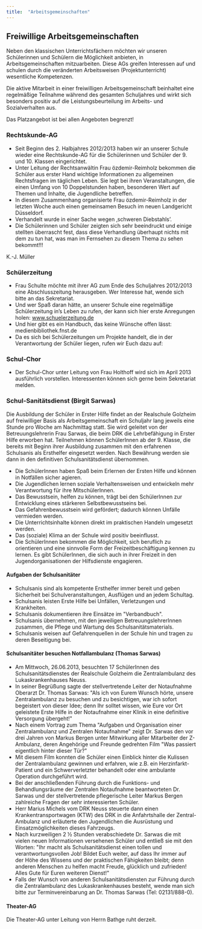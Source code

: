 ```yaml
---
title:  "Arbeitsgemeinschaften"
---
```


## Freiwillige Arbeitsgemeinschaften

Neben den klassischen Unterrichtsf&auml;chern m&ouml;chten wir unseren Sch&uuml;lerinnen und Sch&uuml;lern die M&ouml;glichkeit anbieten, in Arbeitsgemeinschaften mitzuarbeiten. Diese AGs greifen Interessen auf und schulen durch die ver&auml;nderten Arbeitsweisen (Projektunterricht) wesentliche Kompetenzen. 

Die aktive Mitarbeit in einer freiwilligen Arbeitsgemeinschaft beinhaltet eine regelm&auml;&szlig;ige Teilnahme w&auml;hrend des gesamten Schuljahres und wirkt sich besonders positiv auf die Leistungsbeurteilung im Arbeits- und Sozialverhalten aus. 

Das Platzangebot ist bei allen Angeboten begrenzt! 

### Rechtskunde-AG

- Seit Beginn des 2. Halbjahres 2012/2013 haben wir an unserer Schule wieder eine Rechtskunde-AG f&uuml;r die Sch&uuml;lerinnen und Sch&uuml;ler der 9. und 10. Klassen eingerichtet.
- Unter Leitung der Rechtsanw&auml;ltin Frau &ouml;zdemir-Reimholz bekommen die Sch&uuml;ler aus erster Hand wichtige Informationen zu allgemeinen Rechtsfragen im t&auml;glichen Leben. Sie legt bei ihren Veranstaltungen, die einen Umfang von 10 Doppelstunden haben, besonderen Wert auf Themen und Inhalte, die Jugendliche betreffen.
- In diesem Zusammenhang organisierte Frau &ouml;zdemir-Reimholz in der letzten Woche auch einen gemeinsamen Besuch im neuen Landgericht D&uuml;sseldorf.
- Verhandelt wurde in einer Sache wegen ‚schweren Diebstahls’.
- Die Sch&uuml;lerinnen und Sch&uuml;ler zeigten sich sehr beeindruckt und einige stellten &uuml;berrascht fest, dass diese Verhandlung &uuml;berhaupt nichts mit dem zu tun hat, was man im Fernsehen zu diesem Thema zu sehen bekommt!!! 

K.-J. M&uuml;ller

### Sch&uuml;lerzeitung

- Frau Schulte m&ouml;chte mit ihrer AG zum Ende des Schuljahres 2012/2013 eine Abschlusszeitung herausgeben. Wer Interesse hat, wende sich bitte an das Sekretariat.
- Und wer Spa&szlig; daran h&auml;tte, an unserer Schule eine regelm&auml;&szlig;ige Sch&uuml;lerzeitung in’s Leben zu rufen, der kann sich hier erste Anregungen holen: www.schuelerzeitung.de
- Und hier gibt es ein Handbuch, das keine W&uuml;nsche offen l&auml;sst: medienbibliothek.fnst.de
- Da es sich bei Sch&uuml;lerzeitungen um Projekte handelt, die in der Verantwortung der Sch&uuml;ler liegen, rufen wir Euch dazu auf: 

### Schul-Chor

- Der Schul-Chor unter Leitung von Frau Holthoff wird sich im April 2013 ausf&uuml;hrlich vorstellen. Interessenten k&ouml;nnen sich gerne beim Sekretariat melden.

### Schul-Sanit&auml;tsdienst (Birgit Sarwas)

Die Ausbildung der Sch&uuml;ler in Erster Hilfe findet an der Realschule Golzheim auf freiwilliger Basis als Arbeitsgemeinschaft ein Schuljahr lang jeweils eine Stunde pro Woche am Nachmittag statt. Sie wird geleitet von der Betreuungslehrerin Frau Sarwas, die beim DRK die Lehrbef&auml;higung in Erster Hilfe erworben hat. Teilnehmen k&ouml;nnen Sch&uuml;lerInnen ab der 9. Klasse, die bereits mit Beginn ihrer Ausbildung zusammen mit den erfahrenen Schulsanis als Ersthelfer eingesetzt werden. Nach Bew&auml;hrung werden sie dann in den definitiven Schulsanit&auml;tsdienst &uuml;bernommen.

- Die Sch&uuml;lerInnen haben Spa&szlig; beim Erlernen der Ersten Hilfe und k&ouml;nnen in Notf&auml;llen sicher agieren.
- Die Jugendlichen lernen soziale Verhaltensweisen und entwickeln mehr Verantwortung f&uuml;r ihre Mitsch&uuml;lerInnen.
- Das Bewusstsein, helfen zu k&ouml;nnen, tr&auml;gt bei den Sch&uuml;lerInnen zur Entwicklung eines st&auml;rkeren Selbstbewusstseins bei.
- Das Gefahrenbewusstsein wird gef&ouml;rdert; dadurch k&ouml;nnen Unf&auml;lle vermieden werden.
- Die Unterrichtsinhalte k&ouml;nnen direkt im praktischen Handeln umgesetzt werden.
- Das (soziale) Klima an der Schule wird positiv beeinflusst.
- Die Sch&uuml;lerInnen bekommen die M&ouml;glichkeit, sich beruflich zu orientieren und eine sinnvolle Form der Freizeitbesch&auml;ftigung kennen zu lernen. Es gibt Sch&uuml;lerInnen, die sich auch in ihrer Freizeit in den Jugendorganisationen der Hilfsdienste engagieren.

#### Aufgaben der Schulsanit&auml;ter

- Schulsanis sind als kompetente Ersthelfer immer bereit und geben Sicherheit bei Schulveranstaltungen, Ausfl&uuml;gen und an jedem Schultag.
- Schulsanis leisten Erste Hilfe bei Unf&auml;llen, Verletzungen und Krankheiten.
- Schulsanis dokumentieren ihre Eins&auml;tze im "Verbandbuch".
- Schulsanis &uuml;bernehmen, mit den jeweiligen BetreuungslehrerInnen zusammen, die Pflege und Wartung des Schulsanit&auml;tsmaterials.
- Schulsanis weisen auf Gefahrenquellen in der Schule hin und tragen zu deren Beseitigung bei.

#### Schulsanit&auml;ter besuchen Notfallambulanz (Thomas Sarwas)

- Am Mittwoch, 26.06.2013, besuchten 17 Sch&uuml;lerInnen des Schulsanit&auml;tsdienstes der Realschule Golzheim die Zentralambulanz des Lukaskrankenhauses Neuss.
- In seiner Begr&uuml;&szlig;ung sagte der stellvertretende Leiter der Notaufnahme Oberarzt Dr. Thomas Sarwas: "Als ich von Eurem Wunsch h&ouml;rte, unsere Zentralambulanz zu besuchen und zu besichtigen, war ich sofort begeistert von dieser Idee; denn Ihr solltet wissen, wie Eure vor Ort geleistete Erste Hilfe in der Notaufnahme einer Klinik in eine definitive Versorgung &uuml;bergeht!"
- Nach einem Vortrag zum Thema "Aufgaben und Organisation einer Zentralambulanz und Zentralen Notaufnahme" zeigt Dr. Sarwas den vor drei Jahren von Markus Bergen unter Mitwirkung aller Mitarbeiter der Z-Ambulanz, deren Angeh&ouml;rige und Freunde gedrehten Film "Was passiert eigentlich hinter dieser T&uuml;r?" 
- Mit diesem Film konnten die Sch&uuml;ler einen Einblick hinter die Kulissen der Zentralambulanz gewinnen und erfahren, wie z.B. ein Herzinfarkt-Patient und ein Schwerverletzter behandelt oder eine ambulante Operation durchgef&uuml;hrt wird.
- Bei der anschlie&szlig;enden F&uuml;hrung durch die Funktions- und Behandlungsr&auml;ume der Zentralen Notaufnahme beantworteten Dr. Sarwas und der stellvertretende pflegerische Leiter Markus Bergen zahlreiche Fragen der sehr interessierten Sch&uuml;ler.
- Herr Marius Michels vom DRK Neuss steuerte dann einen Krankentransportwagen (KTW) des DRK in die Anfahrtshalle der Zentral-Ambulanz und erl&auml;uterte den Jugendlichen die Ausr&uuml;stung und Einsatzm&ouml;glichkeiten dieses Fahrzeugs.
- Nach kurzweiligen 2 ½ Stunden verabschiedete Dr. Sarwas die mit vielen neuen Informationen versehenen Sch&uuml;ler und entlie&szlig; sie mit den Worten: "Ihr macht als Schulsanit&auml;tsdienst einen tollen und verantwortungsvollen Job! Bildet Euch weiter, auf dass Ihr immer auf der H&ouml;he des Wissens und der praktischen F&auml;higkeiten bleibt; denn anderen Menschen zu helfen macht Freude, gl&uuml;cklich und zufrieden! Alles Gute f&uuml;r Euren weiteren Dienst!"
- Falls der Wunsch von anderen Schulsanit&auml;tsdiensten zur F&uuml;hrung durch die Zentralambulanz des Lukaskrankenhauses besteht, wende man sich bitte zur Terminvereinbarung an Dr. Thomas Sarwas (Tel: 02131/888-0).

#### Theater-AG

Die Theater-AG unter Leitung von Herrn Bathge ruht derzeit.
